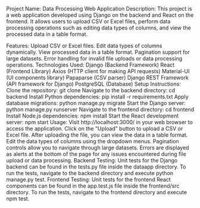 Project Name: Data Processing Web Application
Description:
This project is a web application developed using Django on the backend and React on the frontend. It allows users to upload CSV or Excel files, perform data processing operations such as editing data types of columns, and view the processed data in a table format.

Features:
Upload CSV or Excel files.
Edit data types of columns dynamically.
View processed data in a table format.
Pagination support for large datasets.
Error handling for invalid file uploads or data processing operations.
Technologies Used:
Django (Backend Framework)
React (Frontend Library)
Axios (HTTP client for making API requests)
Material-UI (UI components library)
Papaparse (CSV parser)
Django REST Framework (API framework for Django)
PostgreSQL (Database)
Setup Instructions:
Clone the repository: git clone <repository-url>
Navigate to the backend directory: cd backend
Install Python dependencies: pip install -r requirements.txt
Apply database migrations: python manage.py migrate
Start the Django server: python manage.py runserver
Navigate to the frontend directory: cd frontend
Install Node.js dependencies: npm install
Start the React development server: npm start
Usage:
Visit http://localhost:3000/ in your web browser to access the application.
Click on the "Upload" button to upload a CSV or Excel file.
After uploading the file, you can view the data in a table format.
Edit the data types of columns using the dropdown menus.
Pagination controls allow you to navigate through large datasets.
Errors are displayed as alerts at the bottom of the page for any issues encountered during file upload or data processing.
Backend Testing:
Unit tests for the Django backend can be found in the tests.py file inside the dataapp directory.
To run the tests, navigate to the backend directory and execute python manage.py test.
Frontend Testing:
Unit tests for the frontend React components can be found in the app.test.js file inside the frontend/src directory.
To run the tests, navigate to the frontend directory and execute npm test.
